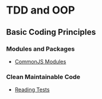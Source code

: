 # TDD and OOP

## Basic Coding Principles

### Modules and Packages

- [CommonJS Modules](common-js-modules/)

### Clean Maintainable Code

- [Reading Tests](reading-test/)
